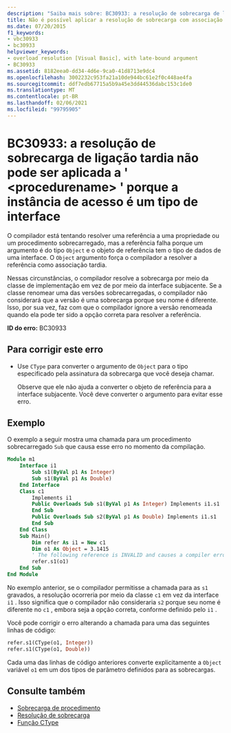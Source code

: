 ```yaml
---
description: "Saiba mais sobre: BC30933: a resolução de sobrecarga de ligação tardia não pode ser aplicada a ' <procedurename> ' porque a instância de acesso é um tipo de interface"
title: Não é possível aplicar a resolução de sobrecarga com associação tardia a '<procedurename>' porque a instância de acesso é um tipo de interface
ms.date: 07/20/2015
f1_keywords:
- vbc30933
- bc30933
helpviewer_keywords:
- overload resolution [Visual Basic], with late-bound argument
- BC30933
ms.assetid: 8182eea0-dd34-4d6e-9ca0-41d8713e9dc4
ms.openlocfilehash: 3002232c953fa21a10de944bc61e2f0c448ae4fa
ms.sourcegitcommit: ddf7edb67715a5b9a45e3dd44536dabc153c1de0
ms.translationtype: MT
ms.contentlocale: pt-BR
ms.lasthandoff: 02/06/2021
ms.locfileid: "99795905"
---
```

# <a name="bc30933-latebound-overload-resolution-cannot-be-applied-to-procedurename-because-the-accessing-instance-is-an-interface-type"></a>BC30933: a resolução de sobrecarga de ligação tardia não pode ser aplicada a ' \<procedurename> ' porque a instância de acesso é um tipo de interface

O compilador está tentando resolver uma referência a uma propriedade ou um procedimento sobrecarregado, mas a referência falha porque um argumento é do tipo `Object` e o objeto de referência tem o tipo de dados de uma interface. O `Object` argumento força o compilador a resolver a referência como associação tardia.

Nessas circunstâncias, o compilador resolve a sobrecarga por meio da classe de implementação em vez de por meio da interface subjacente. Se a classe renomear uma das versões sobrecarregadas, o compilador não considerará que a versão é uma sobrecarga porque seu nome é diferente. Isso, por sua vez, faz com que o compilador ignore a versão renomeada quando ela pode ter sido a opção correta para resolver a referência.

**ID do erro:** BC30933

## <a name="to-correct-this-error"></a>Para corrigir este erro

- Use `CType` para converter o argumento de `Object` para o tipo especificado pela assinatura da sobrecarga que você deseja chamar.

  Observe que ele não ajuda a converter o objeto de referência para a interface subjacente. Você deve converter o argumento para evitar esse erro.

## <a name="example"></a>Exemplo

O exemplo a seguir mostra uma chamada para um procedimento sobrecarregado `Sub` que causa esse erro no momento da compilação.

```vb
Module m1
    Interface i1
        Sub s1(ByVal p1 As Integer)
        Sub s1(ByVal p1 As Double)
    End Interface
    Class c1
        Implements i1
        Public Overloads Sub s1(ByVal p1 As Integer) Implements i1.s1
        End Sub
        Public Overloads Sub s2(ByVal p1 As Double) Implements i1.s1
        End Sub
    End Class
    Sub Main()
        Dim refer As i1 = New c1
        Dim o1 As Object = 3.1415
        ' The following reference is INVALID and causes a compiler error.
        refer.s1(o1)
    End Sub
End Module
```

No exemplo anterior, se o compilador permitisse a chamada para as `s1` gravados, a resolução ocorreria por meio da classe `c1` em vez da interface `i1` . Isso significa que o compilador não consideraria `s2` porque seu nome é diferente no `c1` , embora seja a opção correta, conforme definido pelo `i1` .

Você pode corrigir o erro alterando a chamada para uma das seguintes linhas de código:

```vb
refer.s1(CType(o1, Integer))
refer.s1(CType(o1, Double))
```

Cada uma das linhas de código anteriores converte explicitamente a `Object` variável `o1` em um dos tipos de parâmetro definidos para as sobrecargas.

## <a name="see-also"></a>Consulte também

- [Sobrecarga de procedimento](../../programming-guide/language-features/procedures/procedure-overloading.md)
- [Resolução de sobrecarga](../../programming-guide/language-features/procedures/overload-resolution.md)
- [Função CType](../functions/ctype-function.md)

